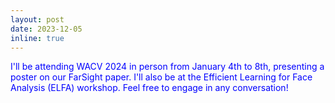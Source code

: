 ```yaml
---
layout: post
date: 2023-12-05
inline: true
---
```

<span style="color: blue;">I'll be attending WACV 2024 in person from January 4th to 8th, presenting a poster on our FarSight paper. I'll also be at the Efficient Learning for Face Analysis (ELFA) workshop. Feel free to engage in any conversation!</span>

